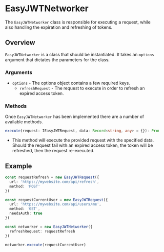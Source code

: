 # EasyJWTNetworker
The `EasyJWTNetworker` class is responsible for executing a request, while also handling the expiration and refreshing of tokens.

## Overview

`EasyJWTNetworker` is a class that should be instantiated. It takes an `options` argument that dictates the parameters for the class.

### Arguments
* `options` - The options object contains a few required keys.
  * `refreshRequest` - The request to execute in order to refresh an expired access token.

### Methods

Once `EasyJWTNetworker` has been implemented there are a number of available methods.
```typescript
execute(request: IEasyJWTRequest, data: Record<string, any> = {}): Promise<AxiosResponse>
```
  * This method will execute the provided request with the specified data. Should the request fail with an expired access token, the token will be refreshed, then the request re-executed.

## Example
```typescript
const requestRefresh = new EasyJWTRequest({
  url: 'https://mywebsite.com/api/refresh',
  method: 'POST'
})

const requestCurrentUser = new EasyJWTRequest({
  url: 'https://mywebsite.com/api/users/me',
  method: 'GET',
  needsAuth: true
})

const networker = new EasyJWTNetworker({
  refreshRequest: requestRefresh
})

networker.execute(requestCurrentUser)
```

